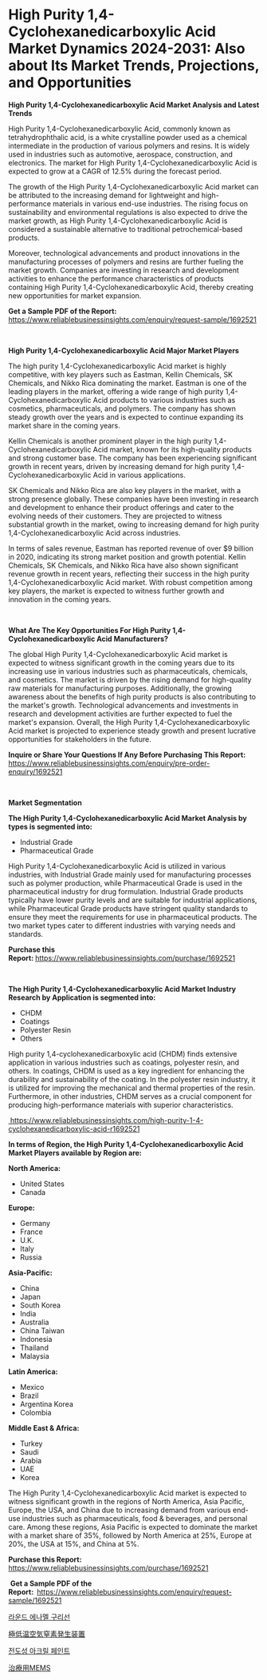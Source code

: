 <p><h1>High Purity 1,4-Cyclohexanedicarboxylic Acid Market Dynamics 2024-2031: Also about Its Market Trends, Projections, and Opportunities</h1></p><p><strong>High Purity 1,4-Cyclohexanedicarboxylic Acid Market Analysis and Latest Trends</strong></p>
<p><p>High Purity 1,4-Cyclohexanedicarboxylic Acid, commonly known as tetrahydrophthalic acid, is a white crystalline powder used as a chemical intermediate in the production of various polymers and resins. It is widely used in industries such as automotive, aerospace, construction, and electronics. The market for High Purity 1,4-Cyclohexanedicarboxylic Acid is expected to grow at a CAGR of 12.5% during the forecast period.</p><p>The growth of the High Purity 1,4-Cyclohexanedicarboxylic Acid market can be attributed to the increasing demand for lightweight and high-performance materials in various end-use industries. The rising focus on sustainability and environmental regulations is also expected to drive the market growth, as High Purity 1,4-Cyclohexanedicarboxylic Acid is considered a sustainable alternative to traditional petrochemical-based products.</p><p>Moreover, technological advancements and product innovations in the manufacturing processes of polymers and resins are further fueling the market growth. Companies are investing in research and development activities to enhance the performance characteristics of products containing High Purity 1,4-Cyclohexanedicarboxylic Acid, thereby creating new opportunities for market expansion.</p></p>
<p><strong>Get a Sample PDF of the Report:&nbsp;</strong> <a href="https://www.reliablebusinessinsights.com/enquiry/request-sample/1692521">https://www.reliablebusinessinsights.com/enquiry/request-sample/1692521</a></p>
<p>&nbsp;</p>
<p><strong>High Purity 1,4-Cyclohexanedicarboxylic Acid Major Market Players</strong></p>
<p><p>The high purity 1,4-Cyclohexanedicarboxylic Acid market is highly competitive, with key players such as Eastman, Kellin Chemicals, SK Chemicals, and Nikko Rica dominating the market. Eastman is one of the leading players in the market, offering a wide range of high purity 1,4-Cyclohexanedicarboxylic Acid products to various industries such as cosmetics, pharmaceuticals, and polymers. The company has shown steady growth over the years and is expected to continue expanding its market share in the coming years.</p><p>Kellin Chemicals is another prominent player in the high purity 1,4-Cyclohexanedicarboxylic Acid market, known for its high-quality products and strong customer base. The company has been experiencing significant growth in recent years, driven by increasing demand for high purity 1,4-Cyclohexanedicarboxylic Acid in various applications.</p><p>SK Chemicals and Nikko Rica are also key players in the market, with a strong presence globally. These companies have been investing in research and development to enhance their product offerings and cater to the evolving needs of their customers. They are projected to witness substantial growth in the market, owing to increasing demand for high purity 1,4-Cyclohexanedicarboxylic Acid across industries.</p><p>In terms of sales revenue, Eastman has reported revenue of over $9 billion in 2020, indicating its strong market position and growth potential. Kellin Chemicals, SK Chemicals, and Nikko Rica have also shown significant revenue growth in recent years, reflecting their success in the high purity 1,4-Cyclohexanedicarboxylic Acid market. With robust competition among key players, the market is expected to witness further growth and innovation in the coming years.</p></p>
<p>&nbsp;</p>
<p><strong>What Are The Key Opportunities For High Purity 1,4-Cyclohexanedicarboxylic Acid Manufacturers?</strong></p>
<p><p>The global High Purity 1,4-Cyclohexanedicarboxylic Acid market is expected to witness significant growth in the coming years due to its increasing use in various industries such as pharmaceuticals, chemicals, and cosmetics. The market is driven by the rising demand for high-quality raw materials for manufacturing purposes. Additionally, the growing awareness about the benefits of high purity products is also contributing to the market's growth. Technological advancements and investments in research and development activities are further expected to fuel the market's expansion. Overall, the High Purity 1,4-Cyclohexanedicarboxylic Acid market is projected to experience steady growth and present lucrative opportunities for stakeholders in the future.</p></p>
<p><strong>Inquire or Share Your Questions If Any Before Purchasing This Report:</strong> <a href="https://www.reliablebusinessinsights.com/enquiry/pre-order-enquiry/1692521">https://www.reliablebusinessinsights.com/enquiry/pre-order-enquiry/1692521</a></p>
<p>&nbsp;</p>
<p><strong>Market Segmentation</strong></p>
<p><strong>The High Purity 1,4-Cyclohexanedicarboxylic Acid Market Analysis by types is segmented into:</strong></p>
<p><ul><li>Industrial Grade</li><li>Pharmaceutical Grade</li></ul></p>
<p><p>High Purity 1,4-Cyclohexanedicarboxylic Acid is utilized in various industries, with Industrial Grade mainly used for manufacturing processes such as polymer production, while Pharmaceutical Grade is used in the pharmaceutical industry for drug formulation. Industrial Grade products typically have lower purity levels and are suitable for industrial applications, while Pharmaceutical Grade products have stringent quality standards to ensure they meet the requirements for use in pharmaceutical products. The two market types cater to different industries with varying needs and standards.</p></p>
<p><strong>Purchase this Report:&nbsp;</strong><a href="https://www.reliablebusinessinsights.com/purchase/1692521">https://www.reliablebusinessinsights.com/purchase/1692521</a></p>
<p>&nbsp;</p>
<p><strong>The High Purity 1,4-Cyclohexanedicarboxylic Acid Market Industry Research by Application is segmented into:</strong></p>
<p><ul><li>CHDM</li><li>Coatings</li><li>Polyester Resin</li><li>Others</li></ul></p>
<p><p>High purity 1,4-cyclohexanedicarboxylic acid (CHDM) finds extensive application in various industries such as coatings, polyester resin, and others. In coatings, CHDM is used as a key ingredient for enhancing the durability and sustainability of the coating. In the polyester resin industry, it is utilized for improving the mechanical and thermal properties of the resin. Furthermore, in other industries, CHDM serves as a crucial component for producing high-performance materials with superior characteristics.</p></p>
<p><a href="https://www.reliablebusinessinsights.com/high-purity-1-4-cyclohexanedicarboxylic-acid-r1692521">&nbsp;https://www.reliablebusinessinsights.com/high-purity-1-4-cyclohexanedicarboxylic-acid-r1692521</a></p>
<p><strong>In terms of Region, the High Purity 1,4-Cyclohexanedicarboxylic Acid Market Players available by Region are:</strong></p>
<p>
    <p> <strong> North America: </strong>
        <ul>
            <li>United States</li>
            <li>Canada</li>
        </ul>
        </p> 
    <p> <strong> Europe: </strong>
        <ul>
            <li>Germany</li>
            <li>France</li>
            <li>U.K.</li>
            <li>Italy</li>
            <li>Russia</li>
        </ul>
        </p> 
    <p> <strong> Asia-Pacific: </strong>
        <ul>
            <li>China</li>
            <li>Japan</li>
            <li>South Korea</li>
            <li>India</li>
            <li>Australia</li>
            <li>China Taiwan</li>
            <li>Indonesia</li>
            <li>Thailand</li>
            <li>Malaysia</li>
        </ul>
        </p> 
    <p> <strong> Latin America: </strong>
        <ul>
            <li>Mexico</li>
            <li>Brazil</li>
            <li>Argentina Korea</li>
            <li>Colombia</li>
        </ul>
        </p> 
    <p> <strong> Middle East & Africa: </strong>
        <ul>
            <li>Turkey</li>
            <li>Saudi</li>
            <li>Arabia</li>
            <li>UAE</li>
            <li>Korea</li>
        </ul>
    </p>
    </p>
<p><p>The High Purity 1,4-Cyclohexanedicarboxylic Acid market is expected to witness significant growth in the regions of North America, Asia Pacific, Europe, the USA, and China due to increasing demand from various end-use industries such as pharmaceuticals, food & beverages, and personal care. Among these regions, Asia Pacific is expected to dominate the market with a market share of 35%, followed by North America at 25%, Europe at 20%, the USA at 15%, and China at 5%.</p></p>
<p><strong>Purchase this Report: </strong><a href="https://www.reliablebusinessinsights.com/purchase/1692521">https://www.reliablebusinessinsights.com/purchase/1692521</a></p>
<p>&nbsp;<strong>Get a Sample PDF of the Report:&nbsp;&nbsp;</strong><a href="https://www.reliablebusinessinsights.com/enquiry/request-sample/1692521">https://www.reliablebusinessinsights.com/enquiry/request-sample/1692521</a></p>
<p><strong></strong></p>
<p><p><a href="https://medium.com/@tarynhermanii/%EC%97%90%EB%82%98%EB%A9%9C-%EB%8F%84%EA%B8%88-%EA%B5%AC%EB%A6%AC%EC%84%A0-%EC%8B%9C%EC%9E%A5-%ED%86%B5%EC%B0%B0-%EC%8B%9C%EC%9E%A5-%EB%8F%99%ED%96%A5-%EC%84%B1%EC%9E%A5-2024%EB%85%84%EB%B6%80%ED%84%B0-2031%EB%85%84%EA%B9%8C%EC%A7%80-%EC%98%88%EC%B8%A1%EB%90%A8-49e633c93884">라운드 에나멜 구리선</a></p><p><a href="https://medium.com/@elenorkiehn/%E6%A5%B5%E4%BD%8E%E6%B8%A9%E7%A9%BA%E6%B0%97%E7%AA%92%E7%B4%A0%E7%99%BA%E7%94%9F%E5%99%A8%E5%B8%82%E5%A0%B4%E5%B1%95%E6%9C%9B-%E7%94%A3%E6%A5%AD%E6%A6%82%E6%B3%81%E3%81%A8%E4%BA%88%E6%B8%AC-2024%E5%B9%B4%E3%81%8B%E3%82%892031%E5%B9%B4-1917f40a3573">極低温空気窒素発生装置</a></p><p><a href="https://medium.com/@allanchulist567567jdf/%EC%A0%84%EB%8F%84%EC%84%B1-%EC%95%84%ED%81%AC%EB%A6%B4-%ED%8E%98%EC%9D%B8%ED%8A%B8-%EC%8B%9C%EC%9E%A5-%EA%B2%BD%EC%9F%81-%EB%B6%84%EC%84%9D-%EC%8B%9C%EC%9E%A5-%EB%8F%99%ED%96%A5-%EB%B0%8F-2031%EB%85%84%EA%B9%8C%EC%A7%80%EC%9D%98-%EC%98%88%EC%B8%A1-22bcc0890338">전도성 아크릴 페인트</a></p><p><a href="https://medium.com/@brayanborer2023/%E6%B2%BB%E7%99%82%E5%B8%82%E5%A0%B4%E3%81%AE%E3%81%9F%E3%82%81%E3%81%AEmems-%E5%B8%82%E5%A0%B4%E6%88%90%E9%95%B7%E7%8E%87-%E5%B8%82%E5%A0%B4%E5%8B%95%E5%90%91-%E6%88%90%E9%95%B7%E6%88%A6%E7%95%A5%E3%81%AB%E9%96%A2%E3%81%99%E3%82%8B%E3%82%A4%E3%83%B3%E3%82%B5%E3%82%A4%E3%83%88-b6086eb0571c">治療用MEMS</a></p></p>